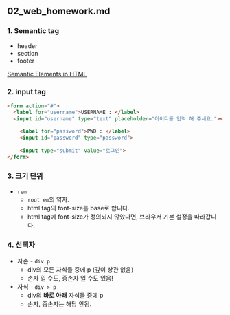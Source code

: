 ## 02_web_homework.md



### 1. Semantic tag

- header
- section
- footer

[Semantic Elements in HTML](https://www.w3schools.com/html/html5_semantic_elements.asp)



### 2. input tag

```html
<form action="#">
  <label for="username">USERNAME : </label>
  <input id="username" type="text" placeholder="아이디를 입력 해 주세요."><br>
    
	<label for="password">PWD : </label>
	<input id="password" type="password">
  
	<input type="submit" value="로그인">
</form>
```



### 3. 크기 단위

- `rem`
  - `root em`의 약자.
  - html tag의 font-size를 base로 합니다.
  - html tag에 font-size가 정의되지 않았다면, 브라우저 기본 설정을 따라갑니다.




### 4. 선택자

- 자손 - `div p`
    - div의 모든 자식들 중에 p (깊이 상관 없음)
    - 손자 일 수도, 증손자 일 수도 있음!
- 자식 - `div > p`
    - div의 **바로 아래** 자식들 중에 p
    - 손자, 증손자는 해당 안됨.